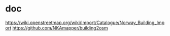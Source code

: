 # doc

https://wiki.openstreetmap.org/wiki/Import/Catalogue/Norway_Building_Import
https://github.com/NKAmapper/building2osm
